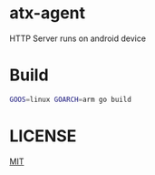 # atx-agent
HTTP Server runs on android device

# Build
```bash
GOOS=linux GOARCH=arm go build
```

# LICENSE
[MIT](LICENSE)